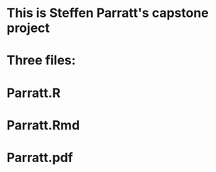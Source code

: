 # This is Steffen Parratt's capstone project
#
# Three files:
# Parratt.R
# Parratt.Rmd
# Parratt.pdf
